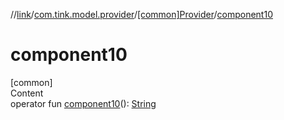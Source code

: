 //[link](../../index.md)/[com.tink.model.provider](../index.md)/[[common]Provider](index.md)/[component10](component10.md)



# component10  
[common]  
Content  
operator fun [component10](component10.md)(): [String](https://kotlinlang.org/api/latest/jvm/stdlib/kotlin/-string/index.html)  



